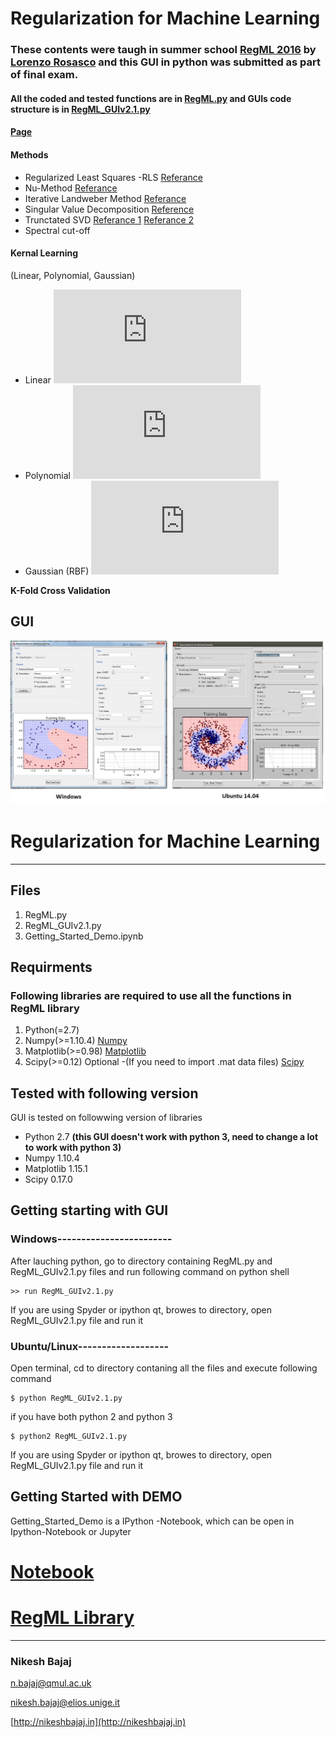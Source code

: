 # Regularization for Machine Learning
### These contents were taugh in summer school [**RegML 2016**](http://lcsl.mit.edu/courses/regml/regml2016/) by [Lorenzo Rosasco](http://web.mit.edu/lrosasco/www/) and this GUI in python was submitted as part of final exam.

#### All the coded and tested functions are in [RegML.py](https://github.com/Nikeshbajaj/Regularization_for_Machine_Learning/blob/master/RegML.py) and GUIs code structure is in [RegML_GUIv2.1.py](https://github.com/Nikeshbajaj/Regularization_for_Machine_Learning/blob/master/RegML_GUIv2.1.py)

#### [Page](https://nikeshbajaj.github.io/Regularization_for_Machine_Learning/)



#### Methods
* Regularized Least Squares -RLS [Referance](https://en.wikipedia.org/wiki/Regularized_least_squares)
* Nu-Method [Referance]()
* Iterative Landweber Method [Referance](https://en.wikipedia.org/wiki/Landweber_iteration)
* Singular Value Decomposition [Reference](https://en.wikipedia.org/wiki/Singular-value_decomposition)
* Trunctated SVD [Referance 1](http://arxiv.org/pdf/0909.4061) [Referance 2](http://langvillea.people.cofc.edu/DISSECTION-LAB/Emmie%27sLSI-SVDModule/p5module.html)
* Spectral cut-off

#### Kernal Learning 
(Linear, Polynomial, Gaussian)
* Linear ![equation1](http://latex.codecogs.com/gif.latex?%5Clarge%20K%28X%2CY%29%20%3D%20X%5ETY)
* Polynomial ![equation2](http://latex.codecogs.com/gif.latex?%5Clarge%20K%28X%2CY%29%20%3D%20%28X%5ET%20Y%20+%201%29%5Ep)
* Gaussian (RBF) ![equation3](http://latex.codecogs.com/gif.latex?%5Clarge%20K%28X%2CY%29%20%3D%20exp%5E%7B-%5Cleft%20%5C%7C%20X-Y%20%5Cright%20%5C%7C%5E2%20/%202%5Csigma%20%5E2%7D)

**K-Fold Cross Validation**

## GUI
<p align="center">
  <img src="https://raw.githubusercontent.com/Nikeshbajaj/Regularization_for_Machine_Learning/master/GUI_Win_Lin.jpg" width="800"/>
</p>

# Regularization for Machine Learning
---
## Files
1. RegML.py
2. RegML_GUIv2.1.py
3. Getting_Started_Demo.ipynb

## Requirments 
### Following libraries are required to use all the functions in RegML library
1. Python(=2.7)     
2. Numpy(>=1.10.4)     [Numpy](https://pypi.python.org/pypi/numpy) 
3. Matplotlib(>=0.98)  [Matplotlib](https://github.com/matplotlib/matplotlib) 
4. Scipy(>=0.12)       Optional -(If you need to import .mat data files)  [Scipy](https://www.scipy.org/install.html) 

## Tested with following version
GUI is tested on followwing version of libraries
* Python     2.7     **(this GUI doesn't work with python 3, need to change a lot to work with python 3)**
* Numpy      1.10.4
* Matplotlib 1.15.1
* Scipy      0.17.0

## Getting starting with GUI

### Windows------------------------
After lauching python, go to directory containing RegML.py and RegML_GUIv2.1.py files and run following command on
python shell
```
>> run RegML_GUIv2.1.py
```
If you are using Spyder or ipython qt, browes to directory, open RegML_GUIv2.1.py file and run it

### Ubuntu/Linux-------------------

Open terminal, cd to directory contaning all the files and execute following command
```
$ python RegML_GUIv2.1.py
```
if you have both python 2 and python 3

```
$ python2 RegML_GUIv2.1.py
```

If you are using Spyder or ipython qt, browes to directory, open RegML_GUIv2.1.py file and run it


## Getting Started with DEMO
Getting_Started_Demo is a IPython -Notebook, which can be open in Ipython-Notebook or Jupyter

# [**Notebook**](https://github.com/Nikeshbajaj/Regularization_for_Machine_Learning/blob/master/Getting_Started_Demo.ipynb)


# [**RegML Library**](https://github.com/Nikeshbajaj/Regularization_for_Machine_Learning/blob/master/RegML.py)

______________________

### Nikesh Bajaj

n.bajaj@qmul.ac.uk

nikesh.bajaj@elios.unige.it

[http://nikeshbajaj.in](http://nikeshbajaj.in)
